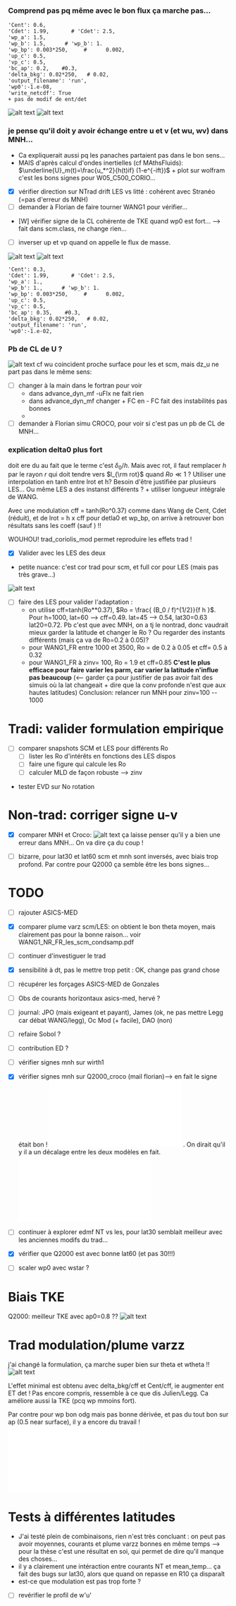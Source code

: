 ### Comprend pas pq même avec le bon flux ça marche pas...
    'Cent': 0.6,
    'Cdet': 1.99,       # 'Cdet': 2.5,
    'wp_a': 1.5,
    'wp_b': 1.5,      # 'wp_b': 1.
    'wp_bp': 0.003*250,     #      0.002,
    'up_c': 0.5,
    'vp_c': 0.5,
    'bc_ap': 0.2,    #0.3,
    'delta_bkg': 0.02*250,   # 0.02,
    'output_filename': 'run',
    'wp0':-1.e-08,
    'write_netcdf': True
    + pas de modif de ent/det

![alt text](image.png)
![alt text](image-1.png)

### je pense qu'il doit y avoir échange entre u et v (et wu, wv) dans MNH...
- Ca expliquerait aussi pq les panaches partaient pas dans le bon sens...
- MAIS d'après calcul d'ondes inertielles (cf MAthsFluids): $\underline{U}_m(t)=\frac{u_*^2}{h(t)if} (1-e^{-ift})$ + plot sur wolfram c'est les bons signes pour W05_C500_CORIO...
- [X] vérifier direction sur NTrad drift LES vs litté : cohérent avec Stranéo (=pas d'erreur ds MNH)  
- [ ] demander à Florian de faire tourner WANG1 pour vérifier...
- [W] vérifier signe de la CL cohérente de TKE quand wp0 est fort... --> fait dans scm.class, ne change rien...
- [ ] inverser up et vp quand on appelle le flux de masse. 


![alt text](image-2.png)
![alt text](image-3.png)

    'Cent': 0.3,    
    'Cdet': 1.99,       # 'Cdet': 2.5,
    'wp_a': 1.,
    'wp_b': 1.,      # 'wp_b': 1.
    'wp_bp': 0.003*250,     #      0.002,
    'up_c': 0.5,
    'vp_c': 0.5,
    'bc_ap': 0.35,    #0.3,
    'delta_bkg': 0.02*250,   # 0.02,
    'output_filename': 'run',
    'wp0':-1.e-02,

### Pb de CL de U ? 

![alt text](image-4.png)
cf wu coincident proche surface pour les et scm, mais dz_u ne part pas dans le même sens:
- [ ] changer à la main dans le fortran pour voir
    - dans advance_dyn_mf -uFlx ne fait rien
    - dans advance_dyn_mf changer + FC en - FC fait des instabilités pas bonnes
    - 
- [ ] demander à Florian simu CROCO, pour voir si c'est pas un pb de CL de MNH...

### explication delta0 plus fort
doit ere du au fait que le terme c'est $\delta_0 / h$. Mais avec rot, il faut remplacer $h$ par le rayon $r$ qui doit tendre vers $l_{\rm rot}$ quand $Ro \ll 1$ ? Utiliser une interpolation en tanh entre lrot et h? Besoin d'être justifiée par plusieurs LES... Ou même LES a des instanst différents ? + utiliser longueur intégrale de WANG.

Avec une modulation cff = tanh(Ro^0.37) comme dans Wang de Cent, Cdet (réduit), et de lrot = h x cff pour detla0 et wp_bp, on arrive à retrouver bon résultats sans les coeff (sauf ) !!  

WOUHOU! trad_coriolis_mod permet reproduire les effets trad !
- [X] Valider avec les LES des deux
- petite  nuance: c'est cor trad pour scm, et full cor pour LES (mais pas très grave...) 

![alt text](image-8.png)

- [ ] faire des LES pour valider l'adaptation : 
  - on utilise cff=tanh(Ro**0.37), $Ro = \frac{ (B_0 / f)^{1/2}}{f h }$. Pour h=1000, lat=60 --> cff=0.49. lat=45 --> 0.54, lat30=0.63 lat20=0.72. Pb c'est que avec MNH, on a tj le nontrad, donc vaudrait mieux garder la latitude et changer le Ro ? Ou regarder des instants différents (mais ça va de Ro=0.2 à 0.05)?
  - pour WANG1_FR entre 1000 et 3500, Ro = de 0.2 à 0.05 et cff= 0.5 à 0.32
  - pour WANG1_FR à zinv= 100, Ro = 1.9 et cff=0.85
**C'est le plus efficace pour faire varier les parm, car varier la latitude n'influe pas beaucoup** (<-- garder ça pour justifier de pas avoir fait des simuis où la lat changeait + dire que la conv profonde n'est que aux hautes latitudes)
Conclusion: relancer run MNH pour zinv=100 -- 1000

# Tradi: valider formulation empirique

- [ ] comparer snapshots SCM et LES pour différents Ro
  - [ ] lister les Ro d'intérêts en fonctions des LES dispos
  - [ ] faire une figure qui calcule les Ro
  - [ ] calculer MLD de façon robuste --> zinv
- tester EVD sur No rotation

# Non-trad: corriger signe u-v

- [X] comparer MNH et Croco: ![alt text](image-9.png)
    ça laisse penser qu'il y a bien une erreur dans MNH... On va dire ça du coup !
- [ ] bizarre, pour lat30 et lat60 scm et mnh sont inversés, avec biais trop profond. Par contre pour Q2000 ça semble être les bons signes...


# TODO
- [ ] rajouter ASICS-MED
- [X] comparer plume varz scm/LES: on obtient le bon theta moyen, mais clairement pas pour la bonne raison... voir WANG1_NR_FR_les_scm_condsamp.pdf    
- [ ] continuer d'investiguer le trad
- [X] sensibilité à dt, pas le mettre trop petit : OK, change pas grand chose    
- [ ] récupérer les forçages ASICS-MED de Gonzales    
- [ ] Obs de courants horizontaux asics-med, hervé ?    
- [ ] journal: JPO (mais exigeant et payant), James (ok, ne pas mettre Legg car débat WANG/legg), Oc Mod (+ facile), DAO (non)
- [ ] refaire Sobol ?    
- [ ] contribution ED ?    
- [ ] vérifier signes mnh sur wirth1
- [X] vérifier signes mnh sur Q2000_croco (mail florian)--> en fait le signe était bon ! 
![alt text](../figures/WANG1_FR_lat30_CROCO_MNH.pdf) . On dirait qu'il y il a un décalage entre les deux modèles en fait. 
![alt text](../figures/WANG1_FR_lat60_CROCO_MNH.pdf)
- [ ] continuer à explorer edmf NT vs les, pour lat30 semblait meilleur avec les anciennes modifs du trad...
- [X] vérifier que Q2000 est avec bonne lat60 (et pas 30!!!)
- [ ] scaler wp0 avec wstar ?


# Biais TKE
Q2000: meilleur TKE avec ap0=0.8 ?? ![alt text](image-10.png)

# Trad modulation/plume varzz
j'ai changé la formulation, ça marche super bien sur theta et wtheta !! ![alt text](../figures/WANG1_NR_FR306090_profiles.png)

L'effet minimal est obtenu avec delta_bkg/cff et Cent/cff, ie augmenter ent ET det ! Pas encore compris, ressemble à ce que dis Julien/Legg. Ca améliore aussi la TKE (pcq wp mmoins fort).

Par contre pour wp bon odg mais pas bonne dérivée, et pas du tout bon sur ap (0.5 near surface), il y a encore du travail ! ![alt text](../figures/WANG1_NR_FR_les_scm_condsamp.pdf)

# Tests à différentes latitudes

- J'ai testé plein de combinaisons, rien n'est très concluant : on peut pas avoir moyennes, courants et plume varzz bonnes en même temps --> pour la thèse c'est une résultat en soi, qui permet de dire qu'il manque des choses...
- il y a clairement une intéraction entre courants NT et mean_temp... ça fait des bugs sur lat30, alors que quand on repasse en R10 ça disparaît
- est-ce que modulation est pas trop forte ?
- [ ] revérifier le profil de w'u'




